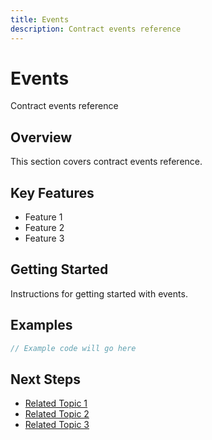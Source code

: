 ```yaml
---
title: Events
description: Contract events reference
---
```


# Events

Contract events reference

## Overview

This section covers contract events reference.

## Key Features

- Feature 1
- Feature 2
- Feature 3

## Getting Started

Instructions for getting started with events.

## Examples

```javascript
// Example code will go here
```

## Next Steps

- [Related Topic 1](#)
- [Related Topic 2](#)
- [Related Topic 3](#)
